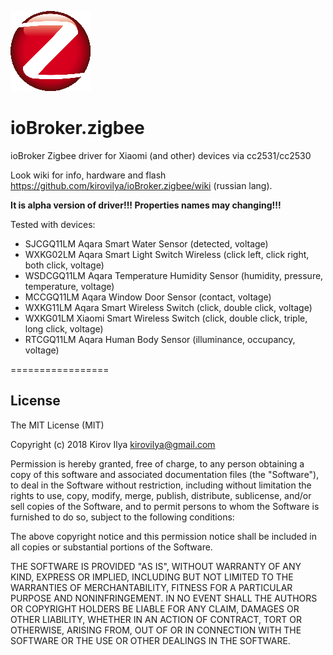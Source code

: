 ![Logo](admin/zigbee.png)
# ioBroker.zigbee

ioBroker Zigbee driver for Xiaomi (and other) devices via cc2531/cc2530

Look wiki for info, hardware and flash https://github.com/kirovilya/ioBroker.zigbee/wiki (russian lang).

**It is alpha version of driver!!! Properties names may changing!!!**

Tested with devices:
* SJCGQ11LM Aqara Smart Water Sensor (detected, voltage)
* WXKG02LM Aqara Smart Light Switch Wireless (click left, click right, both click, voltage)
* WSDCGQ11LM Aqara Temperature Humidity Sensor (humidity, pressure, temperature, voltage)
* MCCGQ11LM Aqara Window Door Sensor (contact, voltage)
* WXKG11LM Aqara Smart Wireless Switch (click, double click, voltage)
* WXKG01LM Xiaomi Smart Wireless Switch (click, double click, triple, long click, voltage)
* RTCGQ11LM Aqara Human Body Sensor (illuminance, occupancy, voltage)


=================

## License
The MIT License (MIT)

Copyright (c) 2018 Kirov Ilya <kirovilya@gmail.com>

Permission is hereby granted, free of charge, to any person obtaining a copy
of this software and associated documentation files (the "Software"), to deal
in the Software without restriction, including without limitation the rights
to use, copy, modify, merge, publish, distribute, sublicense, and/or sell
copies of the Software, and to permit persons to whom the Software is
furnished to do so, subject to the following conditions:

The above copyright notice and this permission notice shall be included in
all copies or substantial portions of the Software.

THE SOFTWARE IS PROVIDED "AS IS", WITHOUT WARRANTY OF ANY KIND, EXPRESS OR
IMPLIED, INCLUDING BUT NOT LIMITED TO THE WARRANTIES OF MERCHANTABILITY,
FITNESS FOR A PARTICULAR PURPOSE AND NONINFRINGEMENT. IN NO EVENT SHALL THE
AUTHORS OR COPYRIGHT HOLDERS BE LIABLE FOR ANY CLAIM, DAMAGES OR OTHER
LIABILITY, WHETHER IN AN ACTION OF CONTRACT, TORT OR OTHERWISE, ARISING FROM,
OUT OF OR IN CONNECTION WITH THE SOFTWARE OR THE USE OR OTHER DEALINGS IN
THE SOFTWARE.
